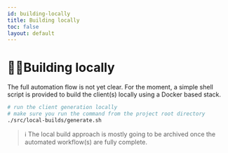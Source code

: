 ```yaml
---
id: building-locally
title: Building locally
toc: false
layout: default
---
```


# 👩‍💻Building locally

The full automation flow is not yet clear. For the moment, a simple shell script is provided to
build the client(s) locally using a Docker based stack.

```bash
# run the client generation locally
# make sure you run the command from the project root directory
./src/local-builds/generate.sh
```

> ℹ️ The local build approach is mostly going to be archived once the automated workflow(s) are fully complete.
